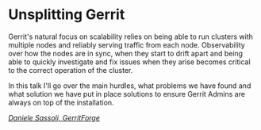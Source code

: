 # Unsplitting Gerrit

Gerrit's natural focus on scalability relies on being able to run clusters with
multiple nodes and reliably serving traffic from each node.
Observability over how the nodes are in sync, when they start to drift apart
and being able to quickly investigate and fix issues when they arise becomes
critical to the correct operation of the cluster.

In this talk I'll go over the main hurdles, what problems we have found and
what solution we have put in place solutions to ensure Gerrit Admins are
always on top of the installation.

*[Daniele Sassoli, GerritForge](../speakers.md#daniele-sassoli)*
